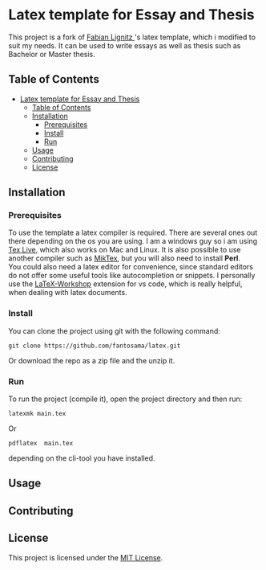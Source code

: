 # Latex template for Essay and Thesis

This project is a fork of [Fabian Lignitz
]([https://](https://gitlab.informatik.hs-bremerhaven.de/flignitz/latex_vorlagen))'s latex template, which i modified to suit my needs.
It can be used to write essays as well as thesis such as Bachelor or Master thesis.
## Table of Contents
- [Latex template for Essay and Thesis](#latex-template-for-essay-and-thesis)
  - [Table of Contents](#table-of-contents)
  - [Installation](#installation)
    - [Prerequisites](#prerequisites)
    - [Install](#install)
    - [Run](#run)
  - [Usage](#usage)
  - [Contributing](#contributing)
  - [License](#license)

## Installation
### Prerequisites
To use the template a latex compiler is required. There are several ones out there depending on the os you are using. I am a windows guy so i am using [Tex Live]([https://](https://www.tug.org/texlive/)), which also works on Mac and Linux. It is also possible to use another compiler such as [MikTex](https://miktex.org/), but you will also need to install **Perl**. \
You could also need a latex editor for convenience, since standard editors do not offer some useful tools like autocompletion or snippets. I personally use the [LaTeX-Workshop](https://github.com/James-Yu/LaTeX-Workshop/) extension for vs code, which is really helpful, when dealing with latex documents.

### Install
You can clone the project using git with the following command:
```console
git clone https://github.com/fantosama/latex.git
```
Or download the repo as a zip file and the unzip it.

### Run
To run the project (compile it), open the project directory and then run:
```console
latexmk main.tex
```
Or

```console
pdflatex  main.tex
```

depending on the cli-tool you have installed.
## Usage



## Contributing



## License

This project is licensed under the [MIT License](LICENSE).

